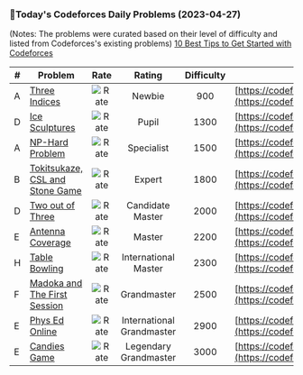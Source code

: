 ### 🌟Today's Codeforces Daily Problems (2023-04-27)
(Notes: The problems were curated based on their level of difficulty and listed from Codeforces's existing problems)
[10 Best Tips to Get Started with Codeforces](https://github.com/ika9810/Codeforces-Daily-Problems/blob/main/10%20Best%20Tips%20to%20Get%20Started%20with%20Codeforces.md)

| # | Problem | Rate| Rating | Difficulty | Contest |
|---| ----- | :--------: | :----------: | :----------: | ---------- |
|A|[Three Indices](https://codeforces.com/contest/1380/problem/A)|![Rate](https://img.shields.io/badge/Newbie-900-lightgrey)|Newbie|900|[https://codeforces.com/contest/1380](https://codeforces.com/contest/1380)|
|D|[Ice Sculptures](https://codeforces.com/contest/158/problem/D)|![Rate](https://img.shields.io/badge/Pupil-1300-brightgreen)|Pupil|1300|[https://codeforces.com/contest/158](https://codeforces.com/contest/158)|
|A|[NP-Hard Problem](https://codeforces.com/contest/687/problem/A)|![Rate](https://img.shields.io/badge/Specialist-1500-9cf)|Specialist|1500|[https://codeforces.com/contest/687](https://codeforces.com/contest/687)|
|B|[Tokitsukaze, CSL and Stone Game](https://codeforces.com/contest/1190/problem/B)|![Rate](https://img.shields.io/badge/Expert-1800-blue)|Expert|1800|[https://codeforces.com/contest/1190](https://codeforces.com/contest/1190)|
|D|[Two out of Three](https://codeforces.com/contest/82/problem/D)|![Rate](https://img.shields.io/badge/Candidate%20Master-2000-blueviolet)|Candidate Master|2000|[https://codeforces.com/contest/82](https://codeforces.com/contest/82)|
|E|[Antenna Coverage](https://codeforces.com/contest/1253/problem/E)|![Rate](https://img.shields.io/badge/Master-2200-orange)|Master|2200|[https://codeforces.com/contest/1253](https://codeforces.com/contest/1253)|
|H|[Table Bowling](https://codeforces.com/contest/64/problem/H)|![Rate](https://img.shields.io/badge/International%20Master-2300-orange)|International Master|2300|[https://codeforces.com/contest/64](https://codeforces.com/contest/64)|
|F|[Madoka and The First Session](https://codeforces.com/contest/1717/problem/F)|![Rate](https://img.shields.io/badge/Grandmaster-2500-red)|Grandmaster|2500|[https://codeforces.com/contest/1717](https://codeforces.com/contest/1717)|
|E|[Phys Ed Online](https://codeforces.com/contest/1601/problem/E)|![Rate](https://img.shields.io/badge/International%20Grandmaster-2900-red)|International Grandmaster|2900|[https://codeforces.com/contest/1601](https://codeforces.com/contest/1601)|
|E|[Candies Game](https://codeforces.com/contest/341/problem/E)|![Rate](https://img.shields.io/badge/Legendary%20Grandmaster-3000-red)|Legendary Grandmaster|3000|[https://codeforces.com/contest/341](https://codeforces.com/contest/341)|
